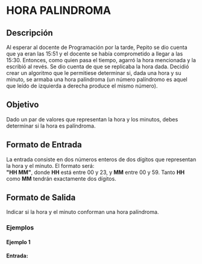 # HORA PALINDROMA

## Descripción

Al esperar al docente de Programación por la tarde, Pepito se dio cuenta que ya eran las 15:51 y el docente se había comprometido a llegar a las 15:30. Entonces, como quien pasa el tiempo, agarró la hora mencionada y la escribió al revés. Se dio cuenta de que se replicaba la hora dada. Decidió crear un algoritmo que le permitiese determinar si, dada una hora y su minuto, se armaba una hora palíndroma (un número palíndromo es aquel que leído de izquierda a derecha produce el mismo número).

## Objetivo

Dado un par de valores que representan la hora y los minutos, debes determinar si la hora es palíndroma.

## Formato de Entrada

La entrada consiste en dos números enteros de dos dígitos que representan la hora y el minuto. El formato será:  
**"HH MM"**, donde **HH** está entre 00 y 23, y **MM** entre 00 y 59. Tanto **HH** como **MM** tendrán exactamente dos dígitos.

## Formato de Salida

Indicar si la hora y el minuto conforman una hora palíndroma.

### Ejemplos

#### Ejemplo 1

**Entrada:**

